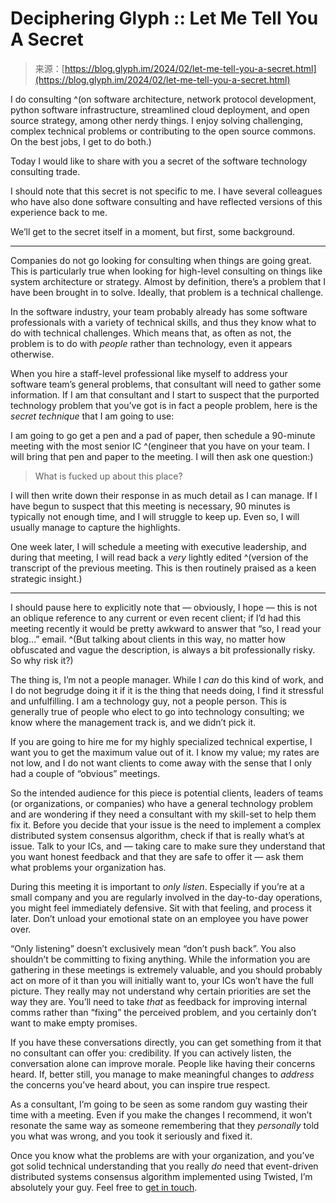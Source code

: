 <!--yml
category: 未分类
date: 2024-05-27 14:54:17
-->

# Deciphering Glyph :: Let Me Tell You A Secret

> 来源：[https://blog.glyph.im/2024/02/let-me-tell-you-a-secret.html](https://blog.glyph.im/2024/02/let-me-tell-you-a-secret.html)

I do consulting ^(on software architecture, network protocol development, python software infrastructure, streamlined cloud deployment, and open source strategy, among other nerdy things. I enjoy solving challenging, complex technical problems or contributing to the open source commons. On the best jobs, I get to do both.)

Today I would like to share with you a secret of the software technology consulting trade.

I should note that this secret is not specific to me. I have several colleagues who have also done software consulting and have reflected versions of this experience back to me.

We’ll get to the secret itself in a moment, but first, some background.

* * *

Companies do not go looking for consulting when things are going great. This is particularly true when looking for high-level consulting on things like system architecture or strategy. Almost by definition, there’s a problem that I have been brought in to solve. Ideally, that problem is a technical challenge.

In the software industry, your team probably already has some software professionals with a variety of technical skills, and thus they know what to do with technical challenges. Which means that, as often as not, the problem is to do with *people* rather than technology, even it appears otherwise.

When you hire a staff-level professional like myself to address your software team’s general problems, that consultant will need to gather some information. If I am that consultant and I start to suspect that the purported technology problem that you’ve got is in fact a people problem, here is the *secret technique* that I am going to use:

I am going to go get a pen and a pad of paper, then schedule a 90-minute meeting with the most senior IC ^(engineer that you have on your team. I will bring that pen and paper to the meeting. I will then ask one question:)

> What is fucked up about this place?

I will then write down their response in as much detail as I can manage. If I have begun to suspect that this meeting is necessary, 90 minutes is typically not enough time, and I will struggle to keep up. Even so, I will usually manage to capture the highlights.

One week later, I will schedule a meeting with executive leadership, and during that meeting, I will read back a *very* lightly edited ^(version of the transcript of the previous meeting. This is then routinely praised as a keen strategic insight.)

* * *

I should pause here to explicitly note that — obviously, I hope — this is not an oblique reference to any current or even recent client; if I’d had this meeting recently it would be pretty awkward to answer that “so, I read your blog…” email. ^(But talking about clients in this way, no matter how obfuscated and vague the description, is always a bit professionally risky. So why risk it?)

The thing is, I’m not a people manager. While I *can* do this kind of work, and I do not begrudge doing it if it is the thing that needs doing, I find it stressful and unfulfilling. I am a technology guy, not a people person. This is generally true of people who elect to go into technology consulting; we know where the management track is, and we didn’t pick it.

If you are going to hire me for my highly specialized technical expertise, I want you to get the maximum value out of it. I know my value; my rates are not low, and I do not want clients to come away with the sense that I only had a couple of “obvious” meetings.

So the intended audience for this piece is potential clients, leaders of teams (or organizations, or companies) who have a general technology problem and are wondering if they need a consultant with my skill-set to help them fix it. Before you decide that your issue is the need to implement a complex distributed system consensus algorithm, check if that is really what’s at issue. Talk to your ICs, and — taking care to make sure they understand that you want honest feedback and that they are safe to offer it — ask them what problems your organization has.

During this meeting it is important to *only listen*. Especially if you’re at a small company and you are regularly involved in the day-to-day operations, you might feel immediately defensive. Sit with that feeling, and process it later. Don’t unload your emotional state on an employee you have power over.

“Only listening” doesn’t exclusively mean “don’t push back”. You also shouldn’t be committing to fixing anything. While the information you are gathering in these meetings is extremely valuable, and you should probably act on more of it than you will initially want to, your ICs won’t have the full picture. They really may not understand why certain priorities are set the way they are. You’ll need to take *that* as feedback for improving internal comms rather than “fixing” the perceived problem, and you certainly don’t want to make empty promises.

If you have these conversations directly, you can get something from it that no consultant can offer you: credibility. If you can actively listen, the conversation alone can improve morale. People like having their concerns heard. If, better still, you manage to make meaningful changes to *address* the concerns you’ve heard about, you can inspire true respect.

As a consultant, I’m going to be seen as some random guy wasting their time with a meeting. Even if you make the changes I recommend, it won’t resonate the same way as someone remembering that they *personally* told you what was wrong, and you took it seriously and fixed it.

Once you know what the problems are with your organization, and you’ve got solid technical understanding that you really *do* need that event-driven distributed systems consensus algorithm implemented using Twisted, I’m absolutely your guy. Feel free to [get in touch](mailto:consulting@glyph.im).
